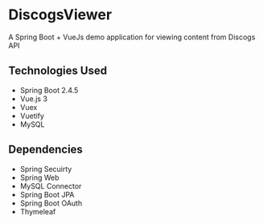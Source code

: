 # DiscogsViewer
A Spring Boot + VueJs demo application for viewing content from Discogs API

## Technologies Used
* Spring Boot 2.4.5
* Vue.js 3
* Vuex
* Vuetify
* MySQL 

## Dependencies 
* Spring Secuirty
* Spring Web
* MySQL Connector
* Spring Boot JPA
* Spring Boot OAuth
* Thymeleaf
